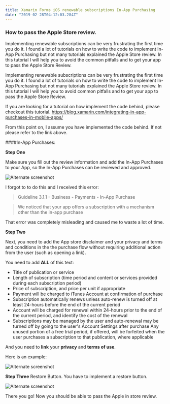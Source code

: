 ```yaml
---
title: Xamarin Forms iOS renewable subscriptions In-App Purchasing 
date: "2019-02-28T04:12:03.284Z"
---
```


### How to pass the Apple Store review.
 
Implementing renewable subscriptions can be very frustrating the first time you do it. I found a lot of tutorials on how to write the code to implement In-App Purchasing but not many tutorials explained the Apple Store review. In this tutorial I will help you to avoid the common pitfalls and to get your app to pass the Apple Store Review.

Implementing renewable subscriptions can be very frustrating the first time you do it. I found a lot of tutorials on how to write the code to implement In-App Purchasing but not many tutorials explained the Apple Store review. In this tutorial I will help you to avoid common pitfalls and to get your app to pass the Apple Store Review.

If you are looking for a tutorial on how implement the code behind, please checkout this tutorial.
https://blog.xamarin.com/integrating-in-app-purchases-in-mobile-apps/

From this  point on, I assume you have implemented the code behind. If not please refer to the link above.

####In-App Purchases:

**Step One**

Make sure you fill out the review information and add the In-App Purchases to your App, so the In-App Purchases can be reviewed and approved. 

![Alternate screenshot](/review.png)

I forgot to to do this and I received this error:

> Guideline 3.1.1 - Business - Payments - In-App Purchase


> We noticed that your app offers a subscription with a mechanism other than the in-app purchase 

That error was completely misleading and caused me to waste a lot of time. 

**Step Two**

Next, you need to add the App store disclaimer and your privacy and terms and conditions in the  the purchase flow without requiring additional action from the user (such as opening a link).

You need to add **ALL** of this text:
*  Title of publication or service
*  Length of subscription (time period and content or services provided during each subscription period)
*  Price of subscription, and price per unit if appropriate
*  Payment will be charged to iTunes Account at confirmation of purchase
*  Subscription automatically renews unless auto-renew is turned off at least 24-hours before the end of the current period
*  Account will be charged for renewal within 24-hours prior to the end of the current period, and identify the cost of the renewal
*  Subscriptions may be managed by the user and auto-renewal may be turned off by going to the user's Account Settings after purchase
Any unused portion of a free trial period, if offered, will be forfeited when the user purchases a subscription to that publication, where applicable

And you need to **link** your **privacy** and **terms of use**.

Here is an example:

![Alternate screenshot](/inapppurchase.png)

**Step Three**
Restore Button.
You have to implement a restore button.

![Alternate screenshot](/restorebutton.png)


There you go! Now you should be able to pass the Apple in store review.
